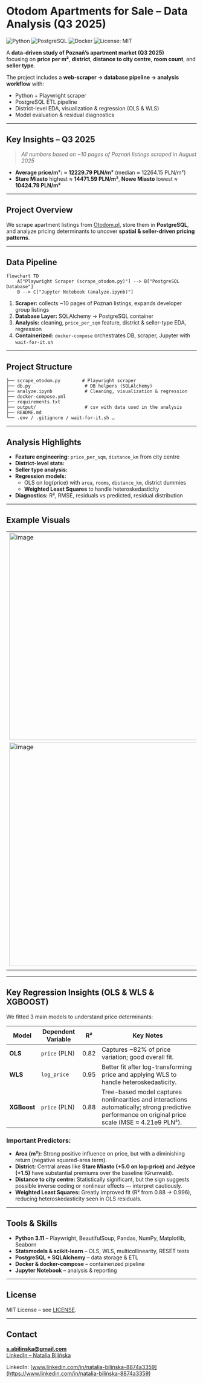 # Otodom Apartments for Sale – Data Analysis (Q3 2025)

![Python](https://img.shields.io/badge/Python-3.11-blue)
![PostgreSQL](https://img.shields.io/badge/PostgreSQL-15-lightblue)
![Docker](https://img.shields.io/badge/Docker-Compose-green)
![License: MIT](https://img.shields.io/badge/License-MIT-yellow)

A **data-driven study of Poznań’s apartment market (Q3 2025)**  
focusing on **price per m²**, **district**, **distance to city centre**, **room count**, and **seller type**.

The project includes a **web-scraper → database pipeline → analysis workflow** with:
- Python + Playwright scraper  
- PostgreSQL ETL pipeline  
- District-level EDA, visualization & regression (OLS & WLS)  
- Model evaluation & residual diagnostics

---

## Key Insights – Q3 2025
> *All numbers based on ~10 pages of Poznań listings scraped in August 2025*

- **Average price/m²:** ≈ **12229.79 PLN/m²** (median ≈ 12264.15 PLN/m²)  
- **Stare Miasto** highest ≈ **14471.59 PLN/m²**, **Nowe Miasto** lowest ≈ **10424.79 PLN/m²**  

--- 

## Project Overview
We scrape apartment listings from [Otodom.pl](https://www.otodom.pl/pl/wyniki/sprzedaz/mieszkanie/wielkopolskie/poznan/poznan/poznan), store them in **PostgreSQL**, and analyze pricing determinants to uncover **spatial & seller-driven pricing patterns**.

---

## Data Pipeline
```mermaid
flowchart TD
    A["Playwright Scraper (scrape_otodom.py)"] --> B["PostgreSQL Database"]
    B --> C["Jupyter Notebook (analyze.ipynb)"]
```

1. **Scraper:** collects ~10 pages of Poznań listings, expands developer group listings  
2. **Database Layer:** SQLAlchemy → PostgreSQL container  
3. **Analysis:** cleaning, `price_per_sqm` feature, district & seller-type EDA, regression  
4. **Containerized:** `docker-compose` orchestrates DB, scraper, Jupyter with `wait-for-it.sh`

---

## Project Structure
```
├── scrape_otodom.py        # Playwright scraper
├── db.py                    # DB helpers (SQLAlchemy)
├── analyze.ipynb            # Cleaning, visualization & regression
├── docker-compose.yml
├── requirements.txt
├── output/                  # csv with data used in the analysis
├── README.md
└── .env / .gitignore / wait-for-it.sh …
```

---

## Analysis Highlights
- **Feature engineering:** `price_per_sqm`, `distance_km` from city centre  
- **District-level stats:** 
- **Seller type analysis:**
- **Regression models:**  
  - OLS on log(price) with `area`, `rooms`, `distance_km`, district dummies  
  - **Weighted Least Squares** to handle heteroskedasticity  
- **Diagnostics:** R², RMSE, residuals vs predicted, residual distribution  

---

## Example Visuals

| |
|-|
|<img width="1005" height="547" alt="image" src="https://github.com/user-attachments/assets/b7b72bae-8956-40e0-b734-82e86274ba81" />
|<img width="1189" height="590" alt="image" src="https://github.com/user-attachments/assets/33f11648-2189-46cd-ba87-0137fe8166e3" />
| |

---

## Key Regression Insights (OLS & WLS & XGBOOST)

We fitted 3 main models to understand price determinants:

| Model       | Dependent Variable | R²    | Key Notes |
|------------|------------------|-------|-----------|
| **OLS**    | `price` (PLN)    | 0.82  | Captures ~82% of price variation; good overall fit. |
| **WLS**    | `log_price`      | 0.95  | Better fit after log-transforming price and applying WLS to handle heteroskedasticity. |
| **XGBoost**| `price` (PLN)    | 0.88  | Tree-based model captures nonlinearities and interactions automatically; strong predictive performance on original price scale (MSE ≈ 4.21e9 PLN²). |


### Important Predictors:
- **Area (m²):** Strong positive influence on price, but with a diminishing return (negative squared-area term).
- **District:** Central areas like **Stare Miasto (+5.0 on log-price)** and **Jeżyce (+1.5)** have substantial premiums over the baseline (Grunwald).
- **Distance to city centre:** Statistically significant, but the sign suggests possible inverse coding or nonlinear effects — interpret cautiously.
- **Weighted Least Squares:** Greatly improved fit (R² from 0.88 → 0.996), reducing heteroskedasticity seen in OLS residuals.


---

## Tools & Skills
- **Python 3.11** – Playwright, BeautifulSoup, Pandas, NumPy, Matplotlib, Seaborn  
- **Statsmodels & scikit-learn** – OLS, WLS, multicollinearity, RESET tests  
- **PostgreSQL + SQLAlchemy** – data storage & ETL  
- **Docker & docker-compose** – containerized pipeline  
- **Jupyter Notebook** – analysis & reporting

---

## License
MIT License – see [LICENSE](LICENSE).

---

## Contact
 **s.abilinska@gmail.com**  
 [LinkedIn – Natalia Bilińska](https://www.linkedin.com/in/natalia-bilińska-8874a3359)

 LinkedIn: [www.linkedin.com/in/natalia-bilińska-8874a3359](https://www.linkedin.com/in/natalia-bilińska-8874a3359)

